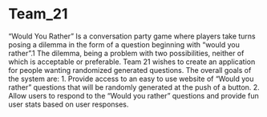 # Team_21
“Would You Rather” Is a conversation party game where players take turns posing a dilemma in the form of a question beginning with “would you rather”.1 The dilemma, being a problem with two possibilities, neither of which is acceptable or preferable. Team 21 wishes to create an application for people wanting randomized generated questions. The overall goals of the system are: 1.    Provide access to an easy to use website of “Would you rather” questions that will be randomly generated at the push of a button. 2.    Allow users to respond to the “Would you rather” questions and provide fun user stats based on user responses. 
